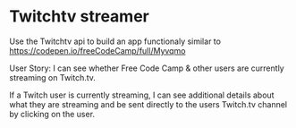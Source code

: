 # Twitchtv streamer

Use the Twitchtv api to build an app functionaly similar to https://codepen.io/freeCodeCamp/full/Myvqmo

User Story: 
I can see whether Free Code Camp & other users are currently streaming on Twitch.tv.

If a Twitch user is currently streaming, I can see additional details about what they are streaming and be sent directly to the users Twitch.tv channel by clicking on the user.
